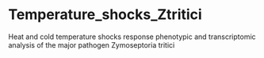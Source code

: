 # Temperature_shocks_Ztritici
Heat and cold temperature shocks response phenotypic and transcriptomic analysis of the major pathogen Zymoseptoria tritici
